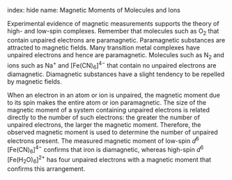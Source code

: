 index: hide
name: Magnetic Moments of Molecules and Ions

Experimental evidence of magnetic measurements supports the theory of high- and low-spin complexes. Remember that molecules such as O<sub>2</sub> that contain unpaired electrons are paramagnetic. Paramagnetic substances are attracted to magnetic fields. Many transition metal complexes have unpaired electrons and hence are paramagnetic. Molecules such as N<sub>2</sub> and ions such as Na<sup>+</sup> and [Fe(CN)<sub>6</sub>]<sup>4−</sup> that contain no unpaired electrons are diamagnetic. Diamagnetic substances have a slight tendency to be repelled by magnetic fields.

When an electron in an atom or ion is unpaired, the magnetic moment due to its spin makes the entire atom or ion paramagnetic. The size of the magnetic moment of a system containing unpaired electrons is related directly to the number of such electrons: the greater the number of unpaired electrons, the larger the magnetic moment. Therefore, the observed magnetic moment is used to determine the number of unpaired electrons present. The measured magnetic moment of low-spin  *d*<sup>6</sup> [Fe(CN)<sub>6</sub>]<sup>4−</sup> confirms that iron is diamagnetic, whereas high-spin  *d*<sup>6</sup> [Fe(H<sub>2</sub>O)<sub>6</sub>]<sup>2+</sup> has four unpaired electrons with a magnetic moment that confirms this arrangement.
